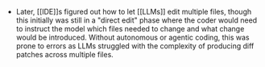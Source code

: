 - Later, [[IDE]]s figured out how to let [[LLMs]] edit multiple files, though this initially was still in a "direct edit" phase where the coder would need to instruct the model which files needed to change and what change would be introduced. Without autonomous or agentic coding, this was prone to errors as LLMs struggled with the complexity of producing diff patches across multiple files.
